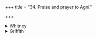 +++
title = "34. Praise and prayer to Agni."

+++

<details><summary>Whitney</summary>

### Comment
Only vss. 1, 3, 4 found in Pāipp. xix. It is also a RV. hymn, x. 187 (with exchange of place between vss. 2 and 3); in other texts is found only the last verse. As in the case of certain previous hymns with a refrain, one may conjecture that, with omission of the refrain, and combination of the remaining parts of verses, it was made into or viewed as three verses; but the case is a much less probable one than those we have had above. ⌊Cf. Oldenberg, Die Hymnen des RV., i. 245.⌋ The hymn is employed by Kāuś. (31. 4), with vii. 114. 2, in a remedial rite against demons; and it is added (note to 8. 25) to the cātana gaṇa.


### Translations
Translated: by the RV. translators; and Florenz, 294 or 46; Griffith, i. 263.
</details>

<details><summary>Griffith</summary>

To Agni for protection from enemies
</details>
